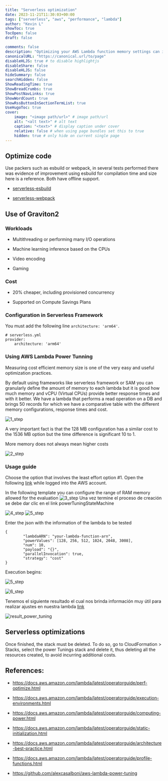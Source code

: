 ```yaml
---
title: "Serverless optimization"
date: 2023-11-21T11:30:03+00:00
tags: ["serverless", "aws", "performance", "lambda"]
author: "Kevin L"
showToc: true
TocOpen: false
draft: false

comments: false
description: "Optimizing your AWS Lambda function memory settings can improve performance and reduce costs. Use the appropriate amount of memory for your function based on its requirements, and consider using a smaller amount for functions that don't need it. Additionally, use AWS Lambda power tuning to optimize your function's performance, and eliminate unnecessary resources and costs by removing unused functions and optimizing your stack."
canonicalURL: "https://canonical.url/to/page"
disableHLJS: true # to disable highlightjs
disableShare: false
disableHLJS: false
hideSummary: false
searchHidden: false
ShowReadingTime: true
ShowBreadCrumbs: true
ShowPostNavLinks: true
ShowWordCount: true
ShowRssButtonInSectionTermList: true
UseHugoToc: true
cover:
    image: "<image path/url>" # image path/url
    alt: "<alt text>" # alt text
    caption: "<text>" # display caption under cover
    relative: false # when using page bundles set this to true
    hidden: true # only hide on current single page
--- 
```


## Optimize code

Use packers such as esbuild or webpack, in several tests performed there was evidence of improvement using esbuild for compilation time and size here is a reference. Both have offline support.


* [serverless-esbuild](https://www.npmjs.com/package/serverless-esbuild)

* [serverless-webpack](https://www.serverless.com/plugins/serverless-webpack)

## Use of Graviton2

### Workloads

* Multithreading or performing many I/O operations

* Machine learning inference based on the CPUs

* Video encoding

* Gaming


### Cost
* 20% cheaper, including provisioned concurrency

* Supported on Compute Savings Plans

### Configuration in Serverless Framework
You must add the following line `architecture: 'arm64'`.
```
# serverless.yml
provider:
    architecture: 'arm64'
```
### Using AWS Lambda Power Tunning
Measuring cost efficient memory size is one of the very easy and useful optimization practices.

By default using frameworks like serverless framework or SAM you can granularly define the amount of memory to each lambda but it is good how much memory and vCPU (Virtual CPUs) provide better response times and with it better.
We have a lambda that performs a read operation on a DB and brings 50 records for which we have a comparative table with the different memory configurations, response times and cost.

![1_step](/1_step_power_tuning.png "Step 1")

A very important fact is that the 128 MB configuration has a similar cost to the 1536 MB option but the time difference is significant 10 to 1.

More memory does not always mean higher costs

![2_step](/2_step_power_tuning.png "Step 2")

### Usage guide

Choose the option that involves the least effort option #1. Open the following [link](https://serverlessrepo.aws.amazon.com/applications/arn:aws:serverlessrepo:us-east-1:451282441545:applications~aws-lambda-power-tuning) while logged into the AWS account.

In the following template you can configure the range of RAM memory allowed for the evaluation
![3_step](/3_step_power_tuning.png "Step 3")
Una vez termine el proceso de creación se debe dar clic en el link powerTuningStateMachine

![4_step](/4_step_power_tuning.png "Step 4")
![5_step](/5_step_power_tuning.png "Step 5")

Enter the json with the information of the lambda to be tested

```
{
        "lambdaARN": "your-lambda-function-arn",
        "powerValues": [128, 256, 512, 1024, 2048, 3008],
        "num": 10,
        "payload": "{}",
        "parallelInvocation": true,
        "strategy": "cost"
}
```

Execution begins:

![5_step](/5_step_power_tuning.png "Step 5")

![6_step](/6_step_power_tuning.png "Step 6")

Tenemos el siguiente resultado el cual nos brinda información muy útil para realizar ajustes en nuestra lambda [link](https://lambda-power-tuning.show/#gAAAAQACAAQACMAL;AACJQ6uqGUMAAIhBAAA4QVVVPUEAAEBB;ERP6NIWNDDXGP/gzEzwvNBM8rzQesAA1)

![result_power_tuning](/result_power_tuning.png "result_power_tuning")

## Serverless optimizations 

Once finished, the stack must be deleted. To do so, go to CloudFormation > Stacks, select the power Tunings stack and delete it, thus deleting all the resources created, to avoid incurring additional costs.

## References:

* https://docs.aws.amazon.com/lambda/latest/operatorguide/perf-optimize.html

* https://docs.aws.amazon.com/lambda/latest/operatorguide/execution-environments.html

* https://docs.aws.amazon.com/lambda/latest/operatorguide/computing-power.html

* https://docs.aws.amazon.com/lambda/latest/operatorguide/static-initialization.html

* https://docs.aws.amazon.com/lambda/latest/operatorguide/architecture-best-practice.html

* https://docs.aws.amazon.com/lambda/latest/operatorguide/profile-functions.html

* https://github.com/alexcasalboni/aws-lambda-power-tuning

 

